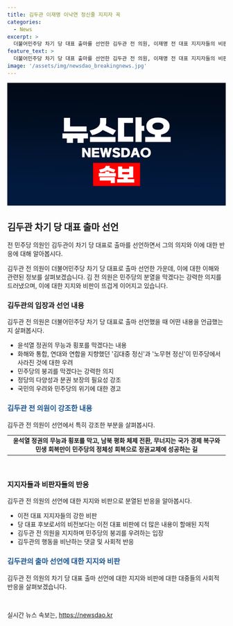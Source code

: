 ```yaml
---
title: 김두관 이재명 이낙연 정신줄 지지자 꼭
categories:
  - News
excerpt: >
  더불어민주당 차기 당 대표 출마를 선언한 김두관 전 의원, 이재명 전 대표 지지자들의 비판에 직면. 김 의원은 당내 1인 정당화를 막고, 민주당 붕괴를 막겠다는 강력한 의지를 드러냈으나, 이 전 대표 비판이 더 강조됐다. 그의 출마 선언은 민심을 모르는 행동이라는 비난과 분열 우려를 촉발하며 논란을 빚었다. 또한, 김 전 의원은 문재인 전 대통령과의 환담에서 당 대표 출마를 높게 평가받았지만, 당 내 경쟁이 희망을 줄 수 있다는 의견도 나왔다.
feature_text: >
  더불어민주당 차기 당 대표 출마를 선언한 김두관 전 의원, 이재명 전 대표 지지자들의 비판에 직면. 김 의원은 당내 1인 정당화를 막고, 민주당 붕괴를 막겠다는 강력한 의지를 드러냈으나, 이 전 대표 비판이 더 강조됐다. 그의 출마 선언은 민심을 모르는 행동이라는 비난과 분열 우려를 촉발하며 논란을 빚었다. 또한, 김 전 의원은 문재인 전 대통령과의 환담에서 당 대표 출마를 높게 평가받았지만, 당 내 경쟁이 희망을 줄 수 있다는 의견도 나왔다.
image: '/assets/img/newsdao_breakingnews.jpg'
---
```


<p><img src="/assets/img/newsdao_breakingnews.jpg" alt="ranknews 속보" /></p>

<h2 data-ke-size="size26">김두관 차기 당 대표 출마 선언</h2>

<p>전 민주당 의원인 김두관이 차기 당 대표로 출마를 선언하면서 그의 의지와 이에 대한 반응에 대해 알아봅시다.</p>

<p data-ke-size="size16">김두관 전 의원이 더불어민주당 차기 당 대표로 출마 선언한 가운데, 이에 대한 이해와 관련된 정보를 살펴보겠습니다. 김 전 의원은 민주당의 분열을 막겠다는 강력한 의지를 드러냈으며, 이에 대한 지지와 비판이 뜨겁게 이어지고 있습니다.</p>

<h3>김두관의 입장과 선언 내용</h3>

<p>김두관 전 의원은 더불어민주당 차기 당 대표로 출마 선언했을 때 어떤 내용을 언급했는지 살펴봅시다.</p>

<ul>
  <li>윤석열 정권의 무능과 횡포를 막겠다는 내용</li>
  <li>화해와 통합, 연대와 연합을 지향했던 '김대중 정신'과 '노무현 정신'이 민주당에서 사라진 것에 대한 우려</li>
  <li>민주당의 붕괴를 막겠다는 강력한 의지</li>
  <li>정당의 다양성과 분권 보장의 필요성 강조</li>
  <li>국민의 우려와 민주당의 위기에 대한 경고</li>
</ul>

<h3><span style="color: #1a5490;">김두관 전 의원이 강조한 내용</span></h3>

<p>김두관 전 의원이 선언에서 특히 강조한 부분을 살펴봅시다.</p>

<table>
  <tr>
    <td style="text-align: center; height: 17px;"><b>윤석열 정권의 무능과 횡포를 막고, 남북 평화 체제 전환, 무너지는 국가 경제 복구와 민생 회복만이 민주당의 정체성 회복으로 정권교체에 성공하는 길</b></td>
  </tr>
</table>

<p data-ke-size="size16">&nbsp;</p>

<h3>지지자들과 비판자들의 반응</h3>

<p>김두관 전 의원의 선언에 대한 지지와 비판으로 분열된 반응을 알아봅시다.</p>

<ul>
  <li>이전 대표 지지자들의 강한 비판</li>
  <li>당 대표 후보로서의 비전보다는 이전 대표 비판에 더 많은 내용이 할애된 지적</li>
  <li>김두관 전 의원을 지지하며 민주당의 붕괴를 우려하는 입장</li>
  <li>김두관의 행동을 비난하는 댓글 및 사회적 반응</li>
</ul>

<h3><span style="color: #1a5490;">김두관의 출마 선언에 대한 지지와 비판</span></h3>

<p>김두관 전 의원의 차기 당 대표 출마 선언에 대한 지지와 비판에 대한 대중들의 사회적 반응을 살펴보겠습니다.</p>

<p data-ke-size="size16">&nbsp;</p>
실시간 뉴스 속보는, <a href="https://newsdao.kr" rel="dofollow">https://newsdao.kr</a>


